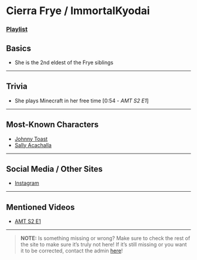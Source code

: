 # Cierra Frye / ImmortalKyodai
### [Playlist](https://www.youtube.com/playlist?list=PLwlijWXtmIKiReI9-gYwSiZPgcMnf8cQUm)

## Basics
- She is the 2nd eldest of the Frye siblings

----

## Trivia
- She plays Minecraft in her free time [0:54 - *AMT S2 E1*]

----

## Most-Known Characters
- [Johnny Toast](5.Characters/Johnny_Toast.html)
- [Sally Acachalla](5.Characters/Sally_Acachalla.html)

----

## Social Media / Other Sites
- [Instagram](https://instagram.com/vt_immortal?igshid=146748sk76rfj)

----

## Mentioned Videos
- [AMT S2 E1](https://youtu.be/QveKwulefP0)

----

> **NOTE:** Is something missing or wrong? Make sure to check the rest of the site to make sure it’s truly not here! If it’s still missing or you want it to be corrected, contact the admin [here](../chapter_2.html)!